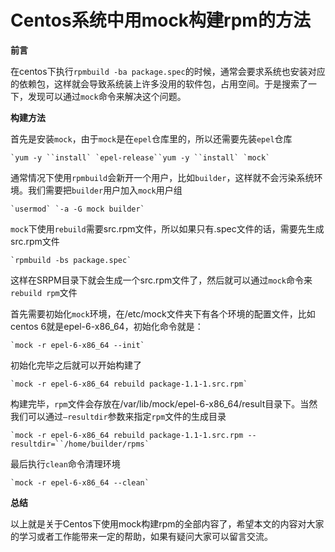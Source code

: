 # Centos系统中用mock构建rpm的方法

**前言**

在centos下执行`rpmbuild -ba package.spec`的时候，通常会要求系统也安装对应的依赖包，这样就会导致系统装上许多没用的软件包，占用空间。于是搜索了一下，发现可以通过`mock`命令来解决这个问题。

**构建方法**

首先是安装`mock`，由于`mock`是在`epel`仓库里的，所以还需要先装`epel`仓库

```
`yum -y ``install` `epel-release``yum -y ``install` `mock`
```

通常情况下使用`rpmbuild`会新开一个用户，比如`builder`，这样就不会污染系统环境。我们需要把`builder`用户加入`mock`用户组

```
`usermod` `-a -G mock builder`
```

`mock`下使用`rebuild`需要src.rpm文件，所以如果只有.spec文件的话，需要先生成src.rpm文件

```
`rpmbuild -bs package.spec`
```

这样在SRPM目录下就会生成一个src.rpm文件了，然后就可以通过`mock`命令来`rebuild rpm`文件

首先需要初始化`mock`环境，在/etc/mock文件夹下有各个环境的配置文件，比如centos 6就是epel-6-x86_64，初始化命令就是：

```
`mock -r epel-6-x86_64 --init`
```

初始化完毕之后就可以开始构建了

```
`mock -r epel-6-x86_64 rebuild package-1.1-1.src.rpm`
```

构建完毕，`rpm`文件会存放在/var/lib/mock/epel-6-x86_64/result目录下。当然我们可以通过`–resultdir`参数来指定`rpm`文件的生成目录

```
`mock -r epel-6-x86_64 rebuild package-1.1-1.src.rpm --resultdir=``/home/builder/rpms`
```

最后执行`clean`命令清理环境

```
`mock -r epel-6-x86_64 --clean`
```

**总结**

以上就是关于Centos下使用mock构建rpm的全部内容了，希望本文的内容对大家的学习或者工作能带来一定的帮助，如果有疑问大家可以留言交流。